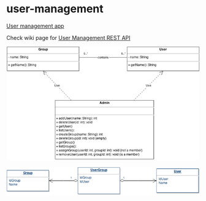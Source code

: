 user-management
===============

[User management app](https://user-management.firebaseapp.com/app/index.html)

Check wiki page for [User Management REST API](https://github.com/ngEdmundas/user-management/wiki/REST-API)

![Class diagram:](Diagrams/UMS%20-%20Class.png)

![DB diagram:](Diagrams/UMS%20-%20ER.png)

